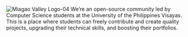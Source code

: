 ![Miagao Valley Logo-04](https://github.com/Miagao-Valley/.github/assets/72904036/dace7672-fc19-4420-a226-54169777047a)
We’re an open-source community led by Computer Science students at the University of the Philippines Visayas. This is a place where students can freely contribute and create quality projects, upgrading their technical skills, and boosting their portfolios.

